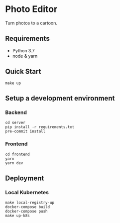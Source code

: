 # Photo Editor
Turn photos to a cartoon.

## Requirements
- Python 3.7
- node & yarn

## Quick Start

```shell
make up
```

## Setup a development environment

### Backend

```shell
cd server
pip install -r requirements.txt
pre-commit install
```

### Frontend

```shell
cd frontend
yarn
yarn dev
```

## Deployment

### Local Kubernetes

```shell
make local-registry-up
docker-compose build
docker-compose push
make up-k8s
```